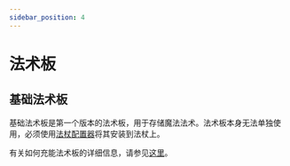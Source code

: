 ```yaml
---
sidebar_position: 4
---
```


# 法术板

## 基础法术板

基础法术板是第一个版本的法术板，用于存储魔法法术。法术板本身无法单独使用，必须使用[法杖配置器](../spell-crafting/stave-configurator)将其安装到法杖上。

有关如何充能法术板的详细信息，请参见[这里](../spell-crafting/plate-charging)。
